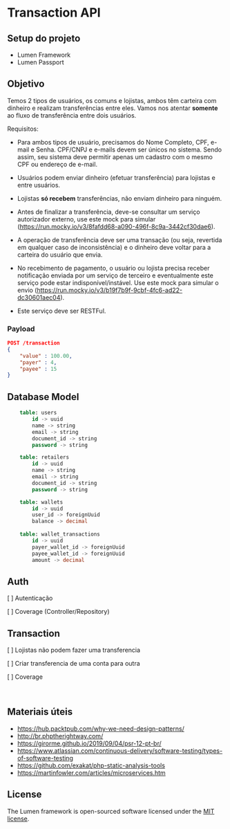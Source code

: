 # Transaction API

## Setup do projeto
- Lumen Framework
- Lumen Passport

## Objetivo
Temos 2 tipos de usuários, os comuns e lojistas, ambos têm carteira com dinheiro e realizam transferências entre eles. Vamos nos atentar **somente** ao fluxo de transferência entre dois usuários.

Requisitos:
- Para ambos tipos de usuário, precisamos do Nome Completo, CPF, e-mail e Senha. CPF/CNPJ e e-mails devem ser únicos no sistema. Sendo assim, seu sistema deve permitir apenas um cadastro com o mesmo CPF ou endereço de e-mail.

- Usuários podem enviar dinheiro (efetuar transferência) para lojistas e entre usuários.

- Lojistas **só recebem** transferências, não enviam dinheiro para ninguém.

- Antes de finalizar a transferência, deve-se consultar um serviço autorizador externo, use este mock para simular (https://run.mocky.io/v3/8fafdd68-a090-496f-8c9a-3442cf30dae6).

- A operação de transferência deve ser uma transação (ou seja, revertida em qualquer caso de inconsistência) e o dinheiro deve voltar para a carteira do usuário que envia.

- No recebimento de pagamento, o usuário ou lojista precisa receber notificação enviada por um serviço de terceiro e eventualmente este serviço pode estar indisponível/instável. Use este mock para simular o envio (https://run.mocky.io/v3/b19f7b9f-9cbf-4fc6-ad22-dc30601aec04).

- Este serviço deve ser RESTFul.

### Payload
```json
POST /transaction
{
    "value" : 100.00,
    "payer" : 4,
    "payee" : 15
}
```

## Database Model
```sql
    table: users
        id -> uuid
        name -> string
        email -> string
        document_id -> string
        password -> string

    table: retailers
        id -> uuid
        name -> string
        email -> string
        document_id -> string
        password -> string

    table: wallets
        id -> uuid
        user_id -> foreignUuid
        balance -> decimal
    
    table: wallet_transactions
        id -> uuid
        payer_wallet_id -> foreignUuid
        payee_wallet_id -> foreignUuid
        amount -> decimal
```

## Auth
[ ] Autenticação

[ ] Coverage (Controller/Repository)

## Transaction
[ ] Lojistas não podem fazer uma transferencia

[ ] Criar transferencia de uma conta para outra

[ ] Coverage


<br />

## Materiais úteis
- https://hub.packtpub.com/why-we-need-design-patterns/
- http://br.phptherightway.com/
- https://girorme.github.io/2019/09/04/psr-12-pt-br/
- https://www.atlassian.com/continuous-delivery/software-testing/types-of-software-testing
- https://github.com/exakat/php-static-analysis-tools
- https://martinfowler.com/articles/microservices.htm

## License
The Lumen framework is open-sourced software licensed under the [MIT license](https://opensource.org/licenses/MIT).
